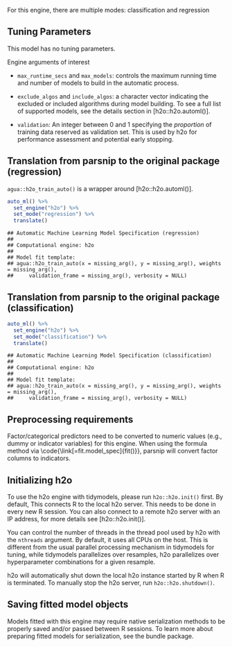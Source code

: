


For this engine, there are multiple modes: classification and regression

## Tuning Parameters

This model has no tuning parameters.

Engine arguments of interest 

- `max_runtime_secs` and `max_models`: controls the maximum running time and number of models to build in the automatic process. 

- `exclude_algos` and `include_algos`: a character vector indicating the excluded or included algorithms during model building. To see a full list of supported models, see the details section in [h2o::h2o.automl()].

- `validation`: An integer between 0 and 1 specifying the _proportion_ of training data reserved as validation set. This is used by h2o for performance assessment and potential early stopping. 

## Translation from parsnip to the original package (regression)

`agua::h2o_train_auto()` is a wrapper around [h2o::h2o.automl()]. 


```r
auto_ml() %>%  
  set_engine("h2o") %>% 
  set_mode("regression") %>% 
  translate()
```

```
## Automatic Machine Learning Model Specification (regression)
## 
## Computational engine: h2o 
## 
## Model fit template:
## agua::h2o_train_auto(x = missing_arg(), y = missing_arg(), weights = missing_arg(), 
##     validation_frame = missing_arg(), verbosity = NULL)
```


## Translation from parsnip to the original package (classification)


```r
auto_ml() %>%  
  set_engine("h2o") %>% 
  set_mode("classification") %>% 
  translate()
```

```
## Automatic Machine Learning Model Specification (classification)
## 
## Computational engine: h2o 
## 
## Model fit template:
## agua::h2o_train_auto(x = missing_arg(), y = missing_arg(), weights = missing_arg(), 
##     validation_frame = missing_arg(), verbosity = NULL)
```

## Preprocessing requirements


Factor/categorical predictors need to be converted to numeric values (e.g., dummy or indicator variables) for this engine. When using the formula method via \\code{\\link[=fit.model_spec]{fit()}}, parsnip will convert factor columns to indicators.

## Initializing h2o 


To use the h2o engine with tidymodels, please run `h2o::h2o.init()` first. By default, This connects R to the local h2o server. This needs to be done in every new R session. You can also connect to a remote h2o server with an IP address, for more details see [h2o::h2o.init()]. 

You can control the number of threads in the thread pool used by h2o with the `nthreads` argument. By default, it uses all CPUs on the host. This is different from the usual parallel processing mechanism in tidymodels for tuning, while tidymodels parallelizes over resamples, h2o parallelizes over hyperparameter combinations for a given resample. 

h2o will automatically shut down the local h2o instance started by R when R is terminated. To manually stop the h2o server, run `h2o::h2o.shutdown()`. 

## Saving fitted model objects


Models fitted with this engine may require native serialization methods to be properly saved and/or passed between R sessions. To learn more about preparing fitted models for serialization, see the bundle package.
